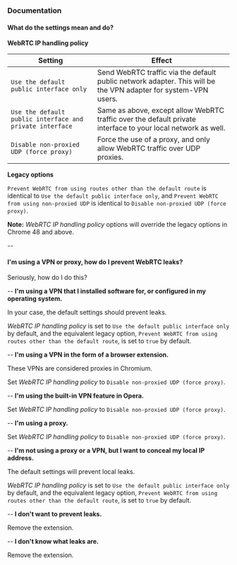 ### Documentation

#### What do the settings mean and do?

**WebRTC IP handling policy**

Setting | Effect 
--- | ---
`Use the default public interface only` | Send WebRTC traffic via the default public network adapter. This will be the VPN adapter for system-VPN users.
`Use the default public interface and private interface` | Same as above, except allow WebRTC traffic over the default private interface to your local network as well.
`Disable non-proxied UDP (force proxy)` | Force the use of a proxy, and only allow WebRTC traffic over UDP proxies.

**Legacy options**

`Prevent WebRTC from using routes other than the default route` is identical to `Use the default public interface only`, and `Prevent WebRTC from using non-proxied UDP` is identical to `Disable non-proxied UDP (force proxy)`.

**Note:** *WebRTC IP handling policy* options will override the legacy options in Chrome 48 and above.

--
#### I'm using a VPN or proxy, how do I prevent WebRTC leaks?

Seriously, how do I do this?

--
**I'm using a VPN that I installed software for, or configured in my operating system.**

In your case, the default settings should prevent leaks.

*WebRTC IP handling policy* is set to `Use the default public interface only` by default, and the equivalent legacy option, `Prevent WebRTC from using routes other than the default route`, is set to `true` by default.

--
**I'm using a VPN in the form of a browser extension.**

These VPNs are considered proxies in Chromium.

Set *WebRTC IP handling policy* to `Disable non-proxied UDP (force proxy)`.

--
**I'm using the built-in VPN feature in Opera.**

Set *WebRTC IP handling policy* to `Disable non-proxied UDP (force proxy)`.

--
**I'm using a proxy.**

Set *WebRTC IP handling policy* to `Disable non-proxied UDP (force proxy)`.

--
**I'm not using a proxy or a VPN, but I want to conceal my local IP address.**

The default settings will prevent local leaks.

*WebRTC IP handling policy* is set to `Use the default public interface only` by default, and the equivalent legacy option, `Prevent WebRTC from using routes other than the default route`, is set to `true` by default.

--
**I don't want to prevent leaks.**

Remove the extension.

--
**I don't know what leaks are.**

Remove the extension.
